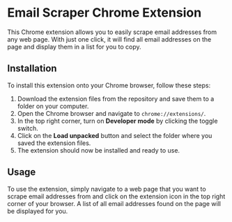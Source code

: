 # Email Scraper Chrome Extension

This Chrome extension allows you to easily scrape email addresses from any web page. With just one click, it will find all email addresses on the page and display them in a list for you to copy.

## Installation

To install this extension onto your Chrome browser, follow these steps:

1. Download the extension files from the repository and save them to a folder on your computer.
2. Open the Chrome browser and navigate to `chrome://extensions/`.
3. In the top right corner, turn on **Developer mode** by clicking the toggle switch.
4. Click on the **Load unpacked** button and select the folder where you saved the extension files.
5. The extension should now be installed and ready to use.

## Usage

To use the extension, simply navigate to a web page that you want to scrape email addresses from and click on the extension icon in the top right corner of your browser. A list of all email addresses found on the page will be displayed for you.
